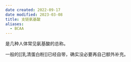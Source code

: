 ```yaml
---
date created: 2022-09-17
date modified: 2023-03-08
title: 支链氨基酸
aliases:
  - BCAA
---
```


是几种人体常见氨基酸的总称。

一般的[[乳清蛋白粉]]已经自带，确实没必要再自己额外补充。
